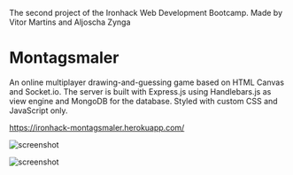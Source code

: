 The second project of the Ironhack Web Development Bootcamp.
Made by Vitor Martins and Aljoscha Zynga

# Montagsmaler

An online multiplayer drawing-and-guessing game based on HTML Canvas and Socket.io. The server is built with Express.js using Handlebars.js as view engine and MongoDB for the database. Styled with custom CSS and JavaScript only.

https://ironhack-montagsmaler.herokuapp.com/

![screenshot](./montagsmaler-screenshot-01.png)

![screenshot](./montagsmaler-screenshot-02.png)
